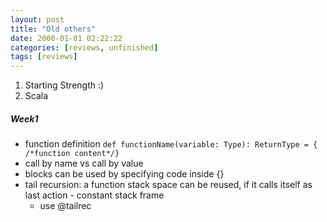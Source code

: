 ```yaml
---
layout: post
title: "Old others"
date: 2000-01-01 02:22:22
categories: [reviews, unfinished]
tags: [reviews]
---
```


1. Starting Strength :)
2. Scala
##### Week1
- function definition `def functionName(variable: Type): ReturnType = { /*function content*/}`
- call by name vs call by value
- blocks can be used by specifying code inside {}
- tail recursion: a function stack space can be reused, if it calls itself as last action - constant stack frame
    - use @tailrec
